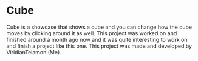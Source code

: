 # Cube
Cube is a showcase that shows a cube and you can change how the cube moves by clicking around it as well.  This project was worked on and finished around a month ago now and it was quite interesting to work on and finish a project like this one.  This project was made and developed by ViridianTelamon (Me).
